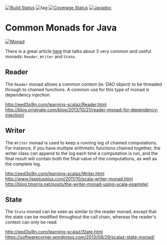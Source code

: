 [![Build Status](https://travis-ci.org/enelson/java_monads.svg?branch=master)](https://travis-ci.org/enelson/java_monads)
![tag](http://img.shields.io/github/tag/enelson/java_monads.svg)
[![Coverage Status](https://codecov.io/github/enelson/java_monads/coverage.png?branch=master)](https://codecov.io/github/enelson/java_monads?branch=master)
[![Javadoc](https://javadoc-emblem.rhcloud.com/doc/com.github.enelson/monads/badge.svg)](http://www.javadoc.io/doc/com.github.enelson/monads)

# Common Monads for Java

[![Monad](http://adit.io/imgs/functors/bind_def.png)](http://adit.io/posts/2013-06-10-three-useful-monads.html)

There is a great article [here](http://adit.io/posts/2013-06-10-three-useful-monads.html) that talks about 3 very common and useful monads: `Reader`, `Writer` and `State`. 

## Reader

The `Reader` monad allows a common context (ie. DAO object) to be threaded through to chained functions. A common use for this type of monad is dependency injection.

http://eed3si9n.com/learning-scalaz/Reader.html  
http://blog.originate.com/blog/2013/10/21/reader-monad-for-dependency-injection/

## Writer

The `Writer` monad is used to keep a running log of chained computations. For instance, if you have multiple arithmetic functions chained together, the writer class can append to the log each time a computation is run, and the final result will contain both the final value of the computations, as well as the complete log.

http://eed3si9n.com/learning-scalaz/Writer.html  
http://www.lispplusplus.com/2011/10/scala-writer-monad.html  
http://blog.tmorris.net/posts/the-writer-monad-using-scala-example/

## State

The `State` monad can be seen as similar to the reader monad, except that the state can be modified throughout the call chain, whereas the reader's context can only be read. 

http://eed3si9n.com/learning-scalaz/State.html  
https://softwarecorner.wordpress.com/2013/08/29/scalaz-state-monad/

